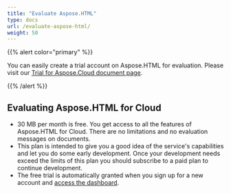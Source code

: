 ```yaml
---
title: "Evaluate Aspose.HTML"
type: docs
url: /evaluate-aspose-html/
weight: 50
---
```


{{% alert color="primary" %}} 

You can easily create a trial account on Aspose.HTML for evaluation. Please visit our [Trial for Aspose.Cloud document page](https://purchase.aspose.cloud/trial).

{{% /alert %}} 
## **Evaluating Aspose.HTML for Cloud**
- 30 MB per month is free. You get access to all the features of Aspose.HTML for Cloud. There are no limitations and no evaluation messages on documents.
- This plan is intended to give you a good idea of the service's capabilities and let you do some early development. Once your development needs exceed the limits of this plan you should subscribe to a paid plan to continue development.
- The free trial is automatically granted when you sign up for a new account and [access the dashboard](https://dashboard.aspose.cloud/).


